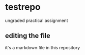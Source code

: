 # testrepo
ungraded practical assignment

## editing the file

it's a markdown file in this repository
